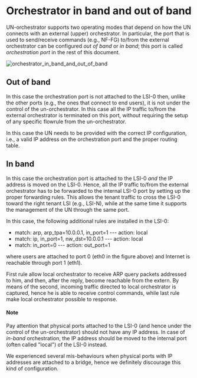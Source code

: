 # Orchestrator in band and out of band

UN-orchestrator supports two operating modes that depend on how the UN connects with an external (upper) orchestrator.
In particular, the port that is used to send/receive commands (e.g., NF-FG) to/from the external orchestrator can be configured *out of band* or *in band*; this port is called *orchestration port* in the rest of this document.

![orchestrator_in_band_and_out_of_band](https://raw.githubusercontent.com/netgroup-polito/un-orchestrator/master/images/orchestrator_in_band_and_out_of_band.png)


## Out of band
In this case the orchestration port is not attached to the LSI-0 then, unlike the other ports (e.g., the ones that connect to end users), it is not under the control of the un-orchestrator.
In this case all the IP traffic to/from the external orchestrator is terminated on this port, without requiring the setup of any specific flowrule from the un-orchestrator.

In this case the UN needs to be provided with the correct IP configuration, i.e., a valid IP address on the orchestration port and the proper routing table. 


## In band
In this case the orchestration port is attached to the LSI-0 *and* the IP address is moved on the LSI-0.
Hence, all the IP traffic to/from the external orchestrator has to be forwarded to the internal LSI-0 port by setting up the proper forwarding rules.
This allows the tenant traffic to cross the LSI-0 toward the right tenant LSI (e.g., LSI-N), while at the same time it supports the management of the UN through the same port.

In this case, the following additional rules are installed in the LSI-0:

* match: arp, arp_tpa=10.0.0.1, in_port=1 --- action: local 
* match: ip, in_port=1, nw_dst=10.0.0.1 --- action: local
* match: in_port=0 --- action: out_port=1

where users are attached to port 0 (eth0 in the figure above)  and Internet is reachable through port 1 (eth1).

First rule allow local orchestrator to receive ARP query packets addressed to him, and then, after the reply, become reachable from the extern. By means of the second, incoming traffic directed to local orchestrator is captured, hence he is able to receive control commands, while last rule make local orchestrator possible to response. 

#### Note

Pay attention that physical ports attached to the LSI-0 (and hence under the control of the un-orchestrator) should not have any IP address.
In case of *in-band* orchestration, the IP address should be moved to the internal port (often called "local") of the LSI-0 instead.

We experienced several mis-behaviours when physical ports with IP addresses are attached to a bridge, hence we definitely discourage this kind of configuration. 
